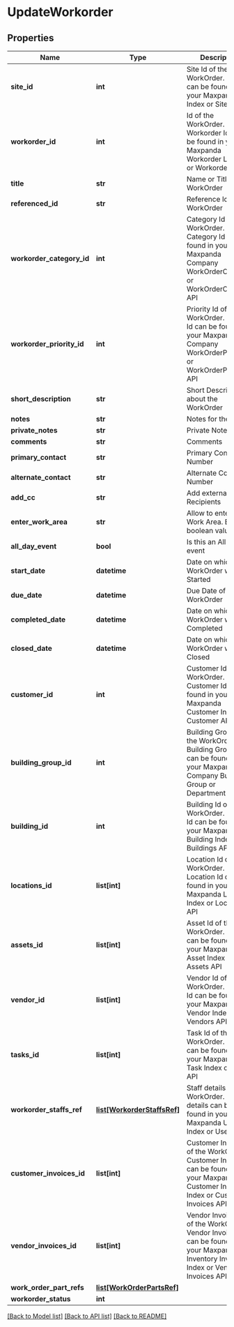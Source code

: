 # UpdateWorkorder

## Properties
Name | Type | Description | Notes
------------ | ------------- | ------------- | -------------
**site_id** | **int** | Site Id of the WorkOrder. Site Id can be found in your Maxpanda Site Index or Site API | 
**workorder_id** | **int** | Id of the WorkOrder. Workorder Id can be found in your Maxpanda Workorder List View or Workorder API | 
**title** | **str** | Name or Title of the WorkOrder | 
**referenced_id** | **str** | Reference Id of the WorkOrder | [optional] 
**workorder_category_id** | **int** | Category Id of the WorkOrder. Category Id can be found in your Maxpanda Company WorkOrderCategory or WorkOrderCategory API | 
**workorder_priority_id** | **int** | Priority Id of the WorkOrder. Priotiy Id can be found in your Maxpanda Company WorkOrderPriority or WorkOrderPriority API | 
**short_description** | **str** | Short Description about the WorkOrder | [optional] 
**notes** | **str** | Notes for the Staff | [optional] 
**private_notes** | **str** | Private Notes | [optional] 
**comments** | **str** | Comments | [optional] 
**primary_contact** | **str** | Primary Contact Number | [optional] 
**alternate_contact** | **str** | Alternate Contact Number | [optional] 
**add_cc** | **str** | Add external Email Recipients | [optional] 
**enter_work_area** | **str** | Allow to enter in Work Area. Enter boolean value. | 
**all_day_event** | **bool** | Is this an All day event | [optional] 
**start_date** | **datetime** | Date on which WorkOrder was Started | 
**due_date** | **datetime** | Due Date of WorkOrder | [optional] 
**completed_date** | **datetime** | Date on which WorkOrder was Completed | [optional] 
**closed_date** | **datetime** | Date on which WorkOrder was Closed | [optional] 
**customer_id** | **int** | Customer Id of the WorkOrder. Customer Id can be found in your Maxpanda Customer Index or Customer API | [optional] 
**building_group_id** | **int** | Building Group Id of the WorkOrder. Building Group Id can be found in your Maxpanda Company Building Group or Department API | [optional] 
**building_id** | **int** | Building Id of the WorkOrder. Building Id can be found in your Maxpanda Building Index or Buildings API | [optional] 
**locations_id** | **list[int]** | Location Id of the WorkOrder. Location Id can be found in your Maxpanda Location Index or Locations API | [optional] 
**assets_id** | **list[int]** | Asset Id of the WorkOrder. Asset Id can be found in your Maxpanda Asset Index or Assets API | [optional] 
**vendor_id** | **list[int]** | Vendor Id of the WorkOrder. Vendor Id can be found in your Maxpanda Vendor Index or Vendors API | [optional] 
**tasks_id** | **list[int]** | Task Id of the WorkOrder. Task Id can be found in your Maxpanda Task Index or Task API | [optional] 
**workorder_staffs_ref** | [**list[WorkorderStaffsRef]**](WorkorderStaffsRef.md) | Staff details of the WorkOrder. Staff details can be found in your Maxpanda Users Index or Users API | [optional] 
**customer_invoices_id** | **list[int]** | Customer Invoice Id of the WorkOrder. Customer Invoice Id can be found in your Maxpanda Customer Invoice Index or Customer Invoices API | [optional] 
**vendor_invoices_id** | **list[int]** | Vendor Invoices Id of the WorkOrder. Vendor Invoices Id can be found in your Maxpanda Inventory Invoices Index or Vendor Invoices API | [optional] 
**work_order_part_refs** | [**list[WorkOrderPartsRef]**](WorkOrderPartsRef.md) |  | [optional] 
**workorder_status** | **int** |  | 

[[Back to Model list]](../README.md#documentation-for-models) [[Back to API list]](../README.md#documentation-for-api-endpoints) [[Back to README]](../README.md)

